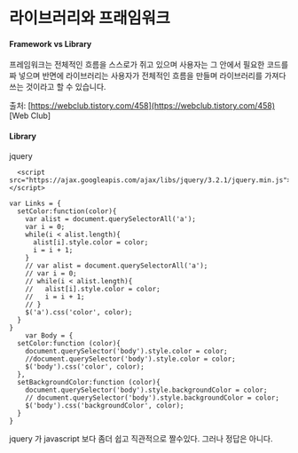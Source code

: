 # 라이브러리와 프래임워크

#### Framework vs Library

프레임워크는 전체적인 흐름을 스스로가 쥐고 있으며 사용자는 그 안에서 필요한 코드를 짜 넣으며 반면에 라이브러리는 사용자가 전체적인 흐름을 만들며 라이브러리를 가져다 쓰는 것이라고 할 수 있습니다.  
  
출처: [https://webclub.tistory.com/458](https://webclub.tistory.com/458) \[Web Club\]

#### Library

jquery

```text
  <script src="https://ajax.googleapis.com/ajax/libs/jquery/3.2.1/jquery.min.js"></script>
```

```text
var Links = {
  setColor:function(color){
    var alist = document.querySelectorAll('a');
    var i = 0;
    while(i < alist.length){
      alist[i].style.color = color;
      i = i + 1;
    }
    // var alist = document.querySelectorAll('a');
    // var i = 0;
    // while(i < alist.length){
    //   alist[i].style.color = color;
    //   i = i + 1;
    // }
    $('a').css('color', color);
  }
}
    var Body = {
  setColor:function (color){
    document.querySelector('body').style.color = color;
    //document.querySelector('body').style.color = color;
    $('body').css('color', color);
  },
  setBackgroundColor:function (color){
    document.querySelector('body').style.backgroundColor = color;
    // document.querySelector('body').style.backgroundColor = color;
    $('body').css('backgroundColor', color);
  }
}
```

jquery 가 javascript 보다 좀더 쉽고 직관적으로 짤수있다. 그러나 정답은 아니다.

